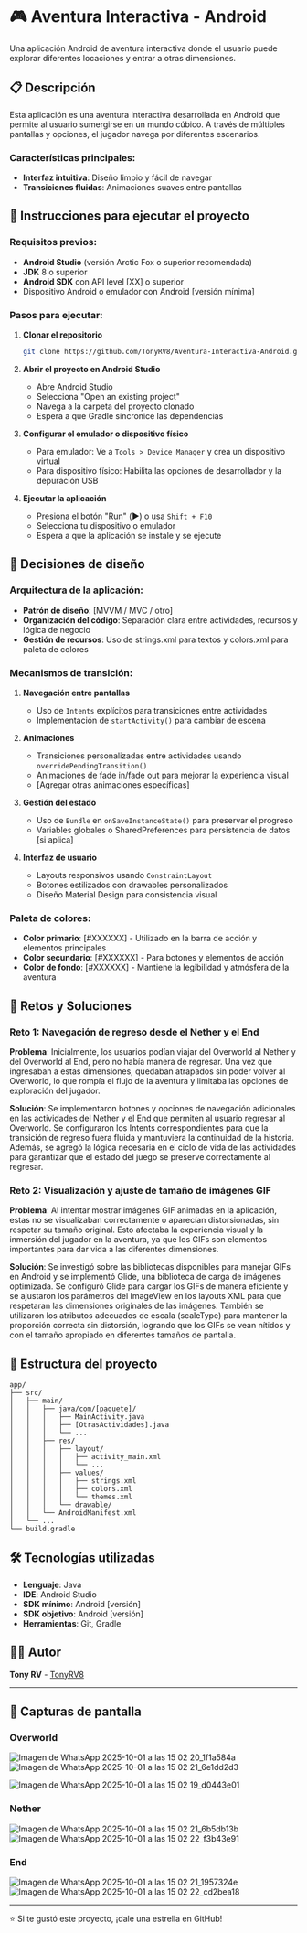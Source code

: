 # 🎮 Aventura Interactiva - Android

Una aplicación Android de aventura interactiva donde el usuario puede explorar diferentes locaciones y entrar a otras dimensiones.

## 📋 Descripción

Esta aplicación es una aventura interactiva desarrollada en Android que permite al usuario sumergirse en un mundo cúbico. A través de múltiples pantallas y opciones, el jugador navega por diferentes escenarios.

### Características principales:
- **Interfaz intuitiva**: Diseño limpio y fácil de navegar
- **Transiciones fluidas**: Animaciones suaves entre pantallas

## 🚀 Instrucciones para ejecutar el proyecto

### Requisitos previos:
- **Android Studio** (versión Arctic Fox o superior recomendada)
- **JDK** 8 o superior
- **Android SDK** con API level [XX] o superior
- Dispositivo Android o emulador con Android [versión mínima]

### Pasos para ejecutar:

1. **Clonar el repositorio**
   ```bash
   git clone https://github.com/TonyRV8/Aventura-Interactiva-Android.git
   ```

2. **Abrir el proyecto en Android Studio**
   - Abre Android Studio
   - Selecciona "Open an existing project"
   - Navega a la carpeta del proyecto clonado
   - Espera a que Gradle sincronice las dependencias

3. **Configurar el emulador o dispositivo físico**
   - Para emulador: Ve a `Tools > Device Manager` y crea un dispositivo virtual
   - Para dispositivo físico: Habilita las opciones de desarrollador y la depuración USB

4. **Ejecutar la aplicación**
   - Presiona el botón "Run" (▶️) o usa `Shift + F10`
   - Selecciona tu dispositivo o emulador
   - Espera a que la aplicación se instale y se ejecute

## 🎨 Decisiones de diseño

### Arquitectura de la aplicación:
- **Patrón de diseño**: [MVVM / MVC / otro]
- **Organización del código**: Separación clara entre actividades, recursos y lógica de negocio
- **Gestión de recursos**: Uso de strings.xml para textos y colors.xml para paleta de colores

### Mecanismos de transición:

1. **Navegación entre pantallas**
   - Uso de `Intents` explícitos para transiciones entre actividades
   - Implementación de `startActivity()` para cambiar de escena

2. **Animaciones**
   - Transiciones personalizadas entre actividades usando `overridePendingTransition()`
   - Animaciones de fade in/fade out para mejorar la experiencia visual
   - [Agregar otras animaciones específicas]

3. **Gestión del estado**
   - Uso de `Bundle` en `onSaveInstanceState()` para preservar el progreso
   - Variables globales o SharedPreferences para persistencia de datos [si aplica]

4. **Interfaz de usuario**
   - Layouts responsivos usando `ConstraintLayout`
   - Botones estilizados con drawables personalizados
   - Diseño Material Design para consistencia visual

### Paleta de colores:
- **Color primario**: [#XXXXXX] - Utilizado en la barra de acción y elementos principales
- **Color secundario**: [#XXXXXX] - Para botones y elementos de acción
- **Color de fondo**: [#XXXXXX] - Mantiene la legibilidad y atmósfera de la aventura

## 🔧 Retos y Soluciones

### Reto 1: Navegación de regreso desde el Nether y el End
**Problema**: Inicialmente, los usuarios podían viajar del Overworld al Nether y del Overworld al End, pero no había manera de regresar. Una vez que ingresaban a estas dimensiones, quedaban atrapados sin poder volver al Overworld, lo que rompía el flujo de la aventura y limitaba las opciones de exploración del jugador.

**Solución**: Se implementaron botones y opciones de navegación adicionales en las actividades del Nether y el End que permiten al usuario regresar al Overworld. Se configuraron los Intents correspondientes para que la transición de regreso fuera fluida y mantuviera la continuidad de la historia. Además, se agregó la lógica necesaria en el ciclo de vida de las actividades para garantizar que el estado del juego se preserve correctamente al regresar.

### Reto 2: Visualización y ajuste de tamaño de imágenes GIF
**Problema**: Al intentar mostrar imágenes GIF animadas en la aplicación, estas no se visualizaban correctamente o aparecían distorsionadas, sin respetar su tamaño original. Esto afectaba la experiencia visual y la inmersión del jugador en la aventura, ya que los GIFs son elementos importantes para dar vida a las diferentes dimensiones.

**Solución**: Se investigó sobre las bibliotecas disponibles para manejar GIFs en Android y se implementó Glide, una biblioteca de carga de imágenes optimizada. Se configuró Glide para cargar los GIFs de manera eficiente y se ajustaron los parámetros del ImageView en los layouts XML para que respetaran las dimensiones originales de las imágenes. También se utilizaron los atributos adecuados de escala (scaleType) para mantener la proporción correcta sin distorsión, logrando que los GIFs se vean nítidos y con el tamaño apropiado en diferentes tamaños de pantalla.

## 📱 Estructura del proyecto

```
app/
├── src/
│   ├── main/
│   │   ├── java/com/[paquete]/
│   │   │   ├── MainActivity.java
│   │   │   ├── [OtrasActividades].java
│   │   │   └── ...
│   │   ├── res/
│   │   │   ├── layout/
│   │   │   │   ├── activity_main.xml
│   │   │   │   └── ...
│   │   │   ├── values/
│   │   │   │   ├── strings.xml
│   │   │   │   ├── colors.xml
│   │   │   │   └── themes.xml
│   │   │   └── drawable/
│   │   └── AndroidManifest.xml
│   └── ...
└── build.gradle
```

## 🛠️ Tecnologías utilizadas

- **Lenguaje**: Java
- **IDE**: Android Studio
- **SDK mínimo**: Android [versión]
- **SDK objetivo**: Android [versión]
- **Herramientas**: Git, Gradle

## 👨‍💻 Autor

**Tony RV** - [TonyRV8](https://github.com/TonyRV8)

---

## 📸 Capturas de pantalla

### Overworld
![Imagen de WhatsApp 2025-10-01 a las 15 02 20_1f1a584a](https://github.com/user-attachments/assets/f7cac2ae-dc47-492c-9dfe-2fff40f6c27f)
![Imagen de WhatsApp 2025-10-01 a las 15 02 21_6e1dd2d3](https://github.com/user-attachments/assets/258bc3a5-44af-4b43-897f-e71124c95873)

![Imagen de WhatsApp 2025-10-01 a las 15 02 19_d0443e01](https://github.com/user-attachments/assets/188c55e5-6366-4233-8ab0-1132163afb66)

### Nether
![Imagen de WhatsApp 2025-10-01 a las 15 02 21_6b5db13b](https://github.com/user-attachments/assets/fda26492-cc79-440c-a5b2-044f7c73c939)
![Imagen de WhatsApp 2025-10-01 a las 15 02 22_f3b43e91](https://github.com/user-attachments/assets/f09a9953-85cc-4811-b3d2-9d53d93ee011)

### End
![Imagen de WhatsApp 2025-10-01 a las 15 02 21_1957324e](https://github.com/user-attachments/assets/fd56d062-1421-4f61-aced-74bc88050b98)
![Imagen de WhatsApp 2025-10-01 a las 15 02 22_cd2bea18](https://github.com/user-attachments/assets/8b753b7a-870d-470b-bcc9-892e3f92234b)


---

⭐ Si te gustó este proyecto, ¡dale una estrella en GitHub!
